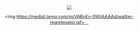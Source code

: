
<div align="center">
  
![](https://komarev.com/ghpvc/?username=Luthervonivory&color=blue)

<img https://media1.tenor.com/m/VABnEy-0WiIAAAAd/wallter-regretevator.gif>ㅤ


